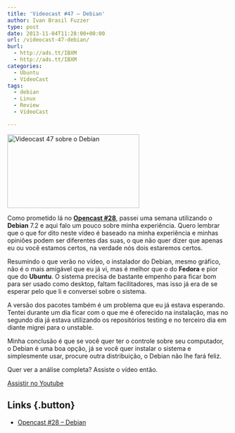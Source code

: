 ```yaml
---
title: 'Videocast #47 – Debian'
author: Ivan Brasil Fuzzer
type: post
date: 2013-11-04T11:28:00+00:00
url: /videocast-47-debian/
burl:
  - http://ads.tt/IBXM
  - http://ads.tt/IBXM
categories:
  - Ubuntu
  - VídeoCast
tags:
  - debian
  - Linux
  - Review
  - VídeoCast

---
```

<a href="http://www.ubuntero.com.br/wp-content/uploads/2013/11/Debian-Paper-HD-720x1280.jpg" rel="lightbox"><img class="aligncenter size-medium wp-image-6224" title="Videocast 47 sobre o Debian" alt="Videocast 47 sobre o Debian" src="http://www.ubuntero.com.br/wp-content/uploads/2013/11/Debian-Paper-HD-720x1280-300x168.jpg" width="300" height="168" /></a>

Como prometido lá no **[Opencast #28][1]**, passei uma semana utilizando o **Debian** 7.2 e aqui falo um pouco sobre minha experiência. Quero lembrar que o que for dito neste vídeo é baseado na minha experiência e minhas opiniões podem ser diferentes das suas, o que não quer dizer que apenas eu ou você estamos certos, na verdade nós dois estaremos certos.

Resumindo o que verão no vídeo, o instalador do Debian, mesmo gráfico, não é o mais amigável que eu já vi, mas é melhor que o do **Fedora** e pior que do **Ubuntu**. O sistema precisa de bastante empenho para ficar bom para ser usado como desktop, faltam facilitadores, mas isso já era de se esperar pelo que li e conversei sobre o sistema.

A versão dos pacotes também é um problema que eu já estava esperando. Tentei durante um dia ficar com o que me é oferecido na instalação, mas no segundo dia já estava utilizando os repositórios testing e no terceiro dia em diante migrei para o unstable.

Minha conclusão é que se você quer ter o controle sobre seu computador, o Debian é uma boa opção, já se você quer instalar o sistema e simplesmente usar, procure outra distribuição, o Debian não lhe fará feliz.

Quer ver a análise completa? Assiste o vídeo então.

<div class="video">
</div>

<p class="button">
  <a href="http://www.youtube.com/embed/xmXJrLb0pkE" target="_blank" rel="nofollow">Assistir no Youtube</a>
</p>

## Links {.button}

  * [Opencast #28 &#8211; Debian][1]

&nbsp;

 [1]: http://www.ubuntero.com.br/2013/09/opencast-27-debian/